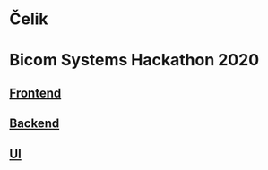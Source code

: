 # Čelik

# Bicom Systems Hackathon 2020

## [Frontend](https://github.com/Bicom-Systems-Hackathon/Celik/tree/main/frontend)
## [Backend](https://github.com/Bicom-Systems-Hackathon/Celik/tree/main/backend)
## [UI](https://github.com/Bicom-Systems-Hackathon/Celik/tree/main/ui)
